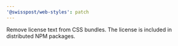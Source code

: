 ```yaml
---
'@swisspost/web-styles': patch
---
```


Remove license text from CSS bundles. The license is included in distributed NPM packages.

